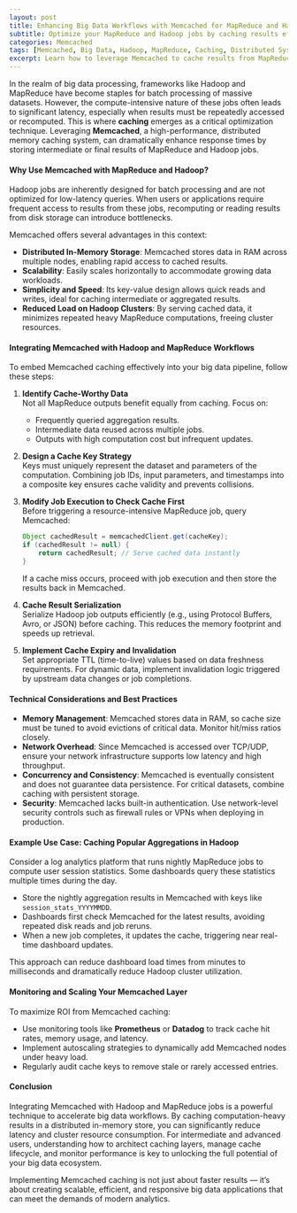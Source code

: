 ```yaml
---
layout: post
title: Enhancing Big Data Workflows with Memcached for MapReduce and Hadoop Caching
subtitle: Optimize your MapReduce and Hadoop jobs by caching results effectively using Memcached to boost performance and scalability
categories: Memcached
tags: [Memcached, Big Data, Hadoop, MapReduce, Caching, Distributed Systems, Performance Optimization]
excerpt: Learn how to leverage Memcached to cache results from MapReduce and Hadoop jobs, improving response times and resource efficiency in big data environments.
---
```

In the realm of big data processing, frameworks like Hadoop and MapReduce have become staples for batch processing of massive datasets. However, the compute-intensive nature of these jobs often leads to significant latency, especially when results must be repeatedly accessed or recomputed. This is where **caching** emerges as a critical optimization technique. Leveraging **Memcached**, a high-performance, distributed memory caching system, can dramatically enhance response times by storing intermediate or final results of MapReduce and Hadoop jobs.

#### Why Use Memcached with MapReduce and Hadoop?

Hadoop jobs are inherently designed for batch processing and are not optimized for low-latency queries. When users or applications require frequent access to results from these jobs, recomputing or reading results from disk storage can introduce bottlenecks.

Memcached offers several advantages in this context:

- **Distributed In-Memory Storage**: Memcached stores data in RAM across multiple nodes, enabling rapid access to cached results.
- **Scalability**: Easily scales horizontally to accommodate growing data workloads.
- **Simplicity and Speed**: Its key-value design allows quick reads and writes, ideal for caching intermediate or aggregated results.
- **Reduced Load on Hadoop Clusters**: By serving cached data, it minimizes repeated heavy MapReduce computations, freeing cluster resources.

#### Integrating Memcached with Hadoop and MapReduce Workflows

To embed Memcached caching effectively into your big data pipeline, follow these steps:

1. **Identify Cache-Worthy Data**  
   Not all MapReduce outputs benefit equally from caching. Focus on:
   - Frequently queried aggregation results.
   - Intermediate data reused across multiple jobs.
   - Outputs with high computation cost but infrequent updates.

2. **Design a Cache Key Strategy**  
   Keys must uniquely represent the dataset and parameters of the computation. Combining job IDs, input parameters, and timestamps into a composite key ensures cache validity and prevents collisions.

3. **Modify Job Execution to Check Cache First**  
   Before triggering a resource-intensive MapReduce job, query Memcached:
   ```java
   Object cachedResult = memcachedClient.get(cacheKey);
   if (cachedResult != null) {
       return cachedResult; // Serve cached data instantly
   }
   ```
   If a cache miss occurs, proceed with job execution and then store the results back in Memcached.

4. **Cache Result Serialization**  
   Serialize Hadoop job outputs efficiently (e.g., using Protocol Buffers, Avro, or JSON) before caching. This reduces the memory footprint and speeds up retrieval.

5. **Implement Cache Expiry and Invalidation**  
   Set appropriate TTL (time-to-live) values based on data freshness requirements. For dynamic data, implement invalidation logic triggered by upstream data changes or job completions.

#### Technical Considerations and Best Practices

- **Memory Management**: Memcached stores data in RAM, so cache size must be tuned to avoid evictions of critical data. Monitor hit/miss ratios closely.
- **Network Overhead**: Since Memcached is accessed over TCP/UDP, ensure your network infrastructure supports low latency and high throughput.
- **Concurrency and Consistency**: Memcached is eventually consistent and does not guarantee data persistence. For critical datasets, combine caching with persistent storage.
- **Security**: Memcached lacks built-in authentication. Use network-level security controls such as firewall rules or VPNs when deploying in production.

#### Example Use Case: Caching Popular Aggregations in Hadoop

Consider a log analytics platform that runs nightly MapReduce jobs to compute user session statistics. Some dashboards query these statistics multiple times during the day.

- Store the nightly aggregation results in Memcached with keys like `session_stats_YYYYMMDD`.
- Dashboards first check Memcached for the latest results, avoiding repeated disk reads and job reruns.
- When a new job completes, it updates the cache, triggering near real-time dashboard updates.

This approach can reduce dashboard load times from minutes to milliseconds and dramatically reduce Hadoop cluster utilization.

#### Monitoring and Scaling Your Memcached Layer

To maximize ROI from Memcached caching:

- Use monitoring tools like **Prometheus** or **Datadog** to track cache hit rates, memory usage, and latency.
- Implement autoscaling strategies to dynamically add Memcached nodes under heavy load.
- Regularly audit cache keys to remove stale or rarely accessed entries.

#### Conclusion

Integrating Memcached with Hadoop and MapReduce jobs is a powerful technique to accelerate big data workflows. By caching computation-heavy results in a distributed in-memory store, you can significantly reduce latency and cluster resource consumption. For intermediate and advanced users, understanding how to architect caching layers, manage cache lifecycle, and monitor performance is key to unlocking the full potential of your big data ecosystem.

Implementing Memcached caching is not just about faster results — it’s about creating scalable, efficient, and responsive big data applications that can meet the demands of modern analytics.

